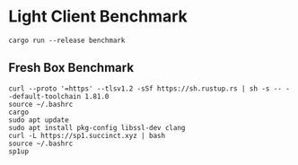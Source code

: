 # Light Client Benchmark
```
cargo run --release benchmark
```


## Fresh Box Benchmark
```
curl --proto '=https' --tlsv1.2 -sSf https://sh.rustup.rs | sh -s -- --default-toolchain 1.81.0
source ~/.bashrc
cargo
sudo apt update
sudo apt install pkg-config libssl-dev clang
curl -L https://sp1.succinct.xyz | bash
source ~/.bashrc
sp1up
```